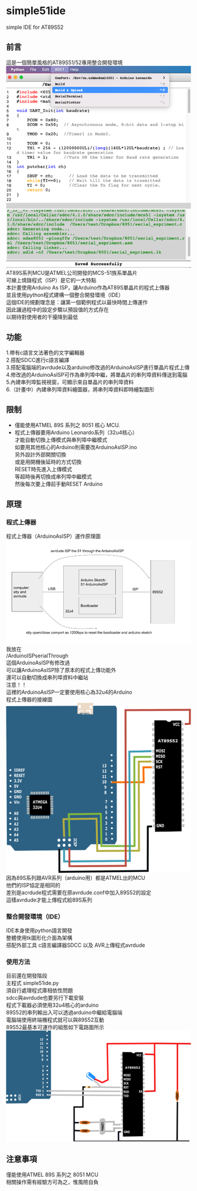 # simple51ide
simple IDE for AT89S52  
## 前言  
這是一個簡單風格的AT89S51/52專用整合開發環境  
![](202109131752.png)  
AT89S系列MCU是ATMEL公司開發的MCS-51族系單晶片  
可線上燒錄程式（ISP）是它的一大特點  
本計畫使用Arduino As ISP，讓Arduino作為AT89S單晶片的程式上傳器  
並且使用python程式建構一個整合開發環境（IDE）  
這個IDE的規劃理念是：讓第一個範例程式以最快時間上傳運作  
因此讓過程中的設定步驟以預設值的方式存在  
以期待對使用者的干擾降到最低  
  
## 功能    
  
1.帶有c語言文法著色的文字編輯器  
2.搭配SDCC進行c語言編譯  
3.搭配電腦端的avrdude以及arduino修改過的ArduinoAsISP進行單晶片程式上傳  
4.修改過的ArduinoAsISP可作為串列埠中繼，將單晶片的串列埠資料傳送到電腦  
5.內建串列埠監視視窗，可顯示來自單晶片的串列埠資料  
6.（計畫中）內建串列埠資料繪圖器，將串列埠資料即時繪製圖形  

## 限制  
* 僅能使用ATMEL 89S 系列之 8051 核心 MCU. 
* 程式上傳器要用Arduino Leonardo系列（32u4核心）  
  才能自動切換上傳模式與串列埠中繼模式  
  如要用其他核心的Arduino則需要改ArduinoAsISP.ino  
  另外設計外部開關切換  
  或是用開機後延時的方式切換  
  RESET時先進入上傳模式  
  等超時後再切換成串列埠中繼模式  
  然後每次要上傳前手動RESET Arduino  

## 原理  
### 程式上傳器  
程式上傳器（ArduinoAsISP）運作原理圖  
![](arduinoAs51ISP.png) 
我放在  
/ArduinoISPserialThrough  
這個ArduinoAsISP有修改過  
可以讓ArduinoAsISP除了原本的程式上傳功能外  
還可以自動切換成串列埠資料中繼站  
注意！！  
這裡的ArduinoAsISP一定要使用核心為32u4的Arduino  
程式上傳器的接線圖    
![](ISP.png) 
因為89S系列跟AVR系列（arduino用）都是ATMEL出的MCU  
他們的ISP協定是相同的  
差別是acrdude程式需要在原avrdude.conf中加入89S52的設定  
這樣avrdude才能上傳程式給89S系列  
  
### 整合開發環境（IDE）  
IDE本身使用python語言開發  
整體使用tk圖形化介面為架構  
搭配外部工具 c語言編譯器SDCC 以及 AVR上傳程式avrdude  

### 使用方法  
目前還在開發階段  
主程式 simple51ide.py  
須自行處理程式庫相依性問題  
sdcc與avrdude也要另行下載安裝  
程式下載器必須使用32u4核心的arduino  
89S52的串列輸出入可以透過arduino中繼給電腦端  
電腦端使用終端機程式就可以與89S52互動  
89S52最基本可運作的組態如下電路圖所示  
![](SCH.png) 
  
## 注意事項  
僅能使用ATMEL 89S 系列之 8051 MCU  
相關操作需有經驗方可為之，惟風險自負  
